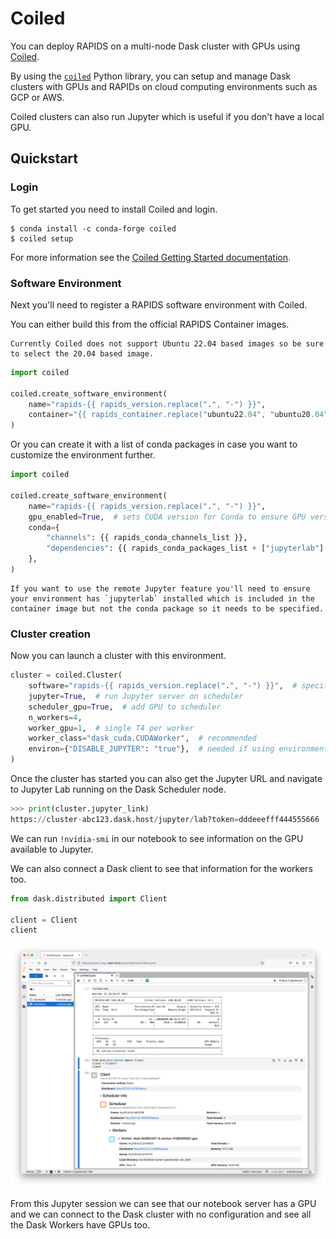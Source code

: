 # Coiled

You can deploy RAPIDS on a multi-node Dask cluster with GPUs using [Coiled](https://www.coiled.io/).

By using the [`coiled`](https://anaconda.org/conda-forge/coiled) Python library, you can setup and manage Dask clusters with GPUs and RAPIDs on cloud computing environments such as GCP or AWS.

Coiled clusters can also run Jupyter which is useful if you don't have a local GPU.

## Quickstart

### Login

To get started you need to install Coiled and login.

```console
$ conda install -c conda-forge coiled
$ coiled setup
```

For more information see the [Coiled Getting Started documentation](https://docs.coiled.io/user_guide/getting_started.html).

### Software Environment

Next you'll need to register a RAPIDS software environment with Coiled.

You can either build this from the official RAPIDS Container images.

```{warning}
Currently Coiled does not support Ubuntu 22.04 based images so be sure to select the 20.04 based image.
```

```python
import coiled

coiled.create_software_environment(
    name="rapids-{{ rapids_version.replace(".", "-") }}",
    container="{{ rapids_container.replace("ubuntu22.04", "ubuntu20.04") }}",
)
```

Or you can create it with a list of conda packages in case you want to customize the environment further.

```python
import coiled

coiled.create_software_environment(
    name="rapids-{{ rapids_version.replace(".", "-") }}",
    gpu_enabled=True,  # sets CUDA version for Conda to ensure GPU version of packages get installed
    conda={
        "channels": {{ rapids_conda_channels_list }},
        "dependencies": {{ rapids_conda_packages_list + ["jupyterlab"] }},
    },
)
```

```{note}
If you want to use the remote Jupyter feature you'll need to ensure your environment has `jupyterlab` installed which is included in the container image but not the conda package so it needs to be specified.
```

### Cluster creation

Now you can launch a cluster with this environment.

```python
cluster = coiled.Cluster(
    software="rapids-{{ rapids_version.replace(".", "-") }}",  # specify the software env you just created
    jupyter=True,  # run Jupyter server on scheduler
    scheduler_gpu=True,  # add GPU to scheduler
    n_workers=4,
    worker_gpu=1,  # single T4 per worker
    worker_class="dask_cuda.CUDAWorker",  # recommended
    environ={"DISABLE_JUPYTER": "true"},  # needed if using environment built from RAPIDS container image
)
```

Once the cluster has started you can also get the Jupyter URL and navigate to Jupyter Lab running on the Dask Scheduler node.

```python
>>> print(cluster.jupyter_link)
https://cluster-abc123.dask.host/jupyter/lab?token=dddeeefff444555666
```

We can run `!nvidia-smi` in our notebook to see information on the GPU available to Jupyter.

We can also connect a Dask client to see that information for the workers too.

```python
from dask.distributed import Client

client = Client
client
```

![Screenshot of Jupyter Lab running on a Coiled Dask Cluster with GPUs](../_static/images/platforms/coiled/jupyter-on-coiled.png)

From this Jupyter session we can see that our notebook server has a GPU and we can connect to the Dask cluster with no configuration and see all the Dask Workers have GPUs too.

```{relatedexamples}

```
